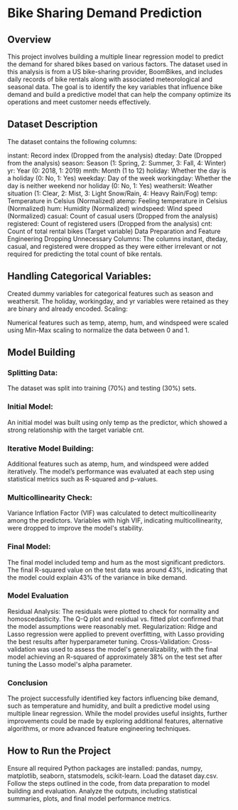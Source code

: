 # Bike Sharing Demand Prediction
## Overview
This project involves building a multiple linear regression model to predict the demand for shared bikes based on various factors. The dataset used in this analysis is from a US bike-sharing provider, BoomBikes, and includes daily records of bike rentals along with associated meteorological and seasonal data. The goal is to identify the key variables that influence bike demand and build a predictive model that can help the company optimize its operations and meet customer needs effectively.

## Dataset Description
The dataset contains the following columns:

instant: Record index (Dropped from the analysis)
dteday: Date (Dropped from the analysis)
season: Season (1: Spring, 2: Summer, 3: Fall, 4: Winter)
yr: Year (0: 2018, 1: 2019)
mnth: Month (1 to 12)
holiday: Whether the day is a holiday (0: No, 1: Yes)
weekday: Day of the week
workingday: Whether the day is neither weekend nor holiday (0: No, 1: Yes)
weathersit: Weather situation (1: Clear, 2: Mist, 3: Light Snow/Rain, 4: Heavy Rain/Fog)
temp: Temperature in Celsius (Normalized)
atemp: Feeling temperature in Celsius (Normalized)
hum: Humidity (Normalized)
windspeed: Wind speed (Normalized)
casual: Count of casual users (Dropped from the analysis)
registered: Count of registered users (Dropped from the analysis)
cnt: Count of total rental bikes (Target variable)
Data Preparation and Feature Engineering
Dropping Unnecessary Columns: The columns instant, dteday, casual, and registered were dropped as they were either irrelevant or not required for predicting the total count of bike rentals.

## Handling Categorical Variables:
Created dummy variables for categorical features such as season and weathersit.
The holiday, workingday, and yr variables were retained as they are binary and already encoded.
Scaling:

Numerical features such as temp, atemp, hum, and windspeed were scaled using Min-Max scaling to normalize the data between 0 and 1.

## Model Building

### Splitting Data:
The dataset was split into training (70%) and testing (30%) sets.

### Initial Model:
An initial model was built using only temp as the predictor, which showed a strong relationship with the target variable cnt.

### Iterative Model Building:
Additional features such as atemp, hum, and windspeed were added iteratively.
The model’s performance was evaluated at each step using statistical metrics such as R-squared and p-values.

### Multicollinearity Check:
Variance Inflation Factor (VIF) was calculated to detect multicollinearity among the predictors.
Variables with high VIF, indicating multicollinearity, were dropped to improve the model's stability.

### Final Model:
The final model included temp and hum as the most significant predictors.
The final R-squared value on the test data was around 43%, indicating that the model could explain 43% of the variance in bike demand.

### Model Evaluation
Residual Analysis: The residuals were plotted to check for normality and homoscedasticity. The Q-Q plot and residual vs. fitted plot confirmed that the model assumptions were reasonably met.
Regularization: Ridge and Lasso regression were applied to prevent overfitting, with Lasso providing the best results after hyperparameter tuning.
Cross-Validation: Cross-validation was used to assess the model's generalizability, with the final model achieving an R-squared of approximately 38% on the test set after tuning the Lasso model's alpha parameter.

### Conclusion
The project successfully identified key factors influencing bike demand, such as temperature and humidity, and built a predictive model using multiple linear regression. While the model provides useful insights, further improvements could be made by exploring additional features, alternative algorithms, or more advanced feature engineering techniques.

## How to Run the Project
Ensure all required Python packages are installed: pandas, numpy, matplotlib, seaborn, statsmodels, scikit-learn.
Load the dataset day.csv.
Follow the steps outlined in the code, from data preparation to model building and evaluation.
Analyze the outputs, including statistical summaries, plots, and final model performance metrics.
